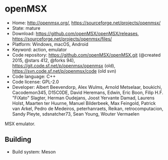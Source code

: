 # openMSX

- Home: http://openmsx.org/, https://sourceforge.net/projects/openmsx/
- State: mature
- Download: https://github.com/openMSX/openMSX/releases, https://sourceforge.net/projects/openmsx/files/
- Platform: Windows, macOS, Android
- Keyword: action, emulator
- Code repository: https://github.com/openMSX/openMSX.git (@created 2015, @stars 412, @forks 94), https://git.code.sf.net/p/openmsx/openmsx (old), https://svn.code.sf.net/p/openmsx/code (old svn)
- Code language: C++
- Code license: GPL-2.0
- Developer: Albert Beevendorp, Alex Wulms, Arnold Metselaar, boukichi, Cacodemon345, D15C0DE, David Heremans, Edwin, Eric Boon, Filip H.F. "FiXato" Slagter, Herman Oudejans, Joost Yervante Damad, Laurens Holst, Maarten ter Huurne, Manuel Bilderbeek, Max Feingold, Patrick van Arkel, Pedro de Medeiros, peterhanraets, Reikan, retrocomputacion, Sandy Pleyte, sdsnatcher73, Sean Young, Wouter Vermaelen

MSX emulator.

## Building

- Build system: Meson
